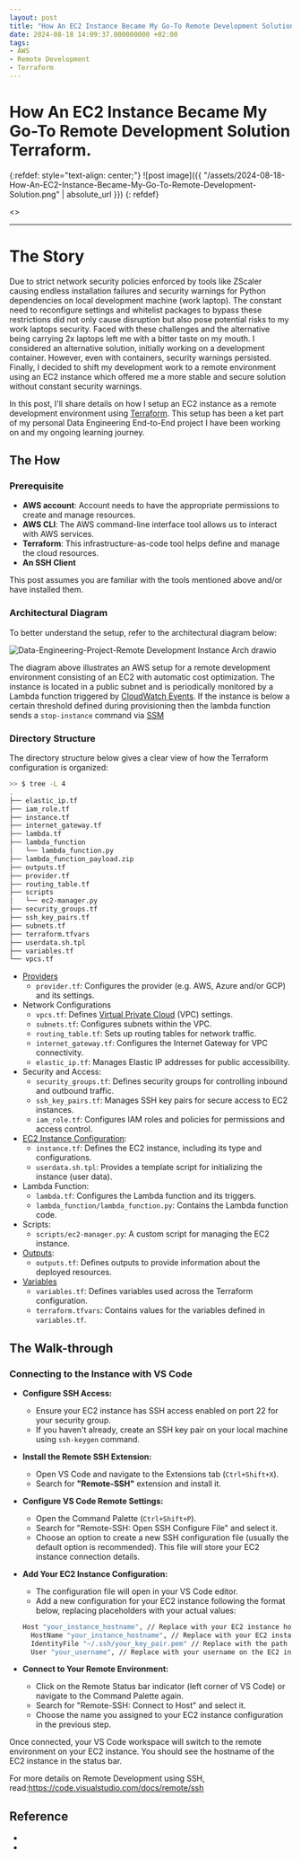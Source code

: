 ```yaml
---
layout: post
title: "How An EC2 Instance Became My Go-To Remote Development Solution Using Terraform"
date: 2024-08-18 14:09:37.000000000 +02:00
tags:
- AWS
- Remote Development
- Terraform
---
```

# How An EC2 Instance Became My Go-To Remote Development Solution Terraform.

{:refdef: style="text-align: center;"}
![post image]({{ "/assets/2024-08-18-How-An-EC2-Instance-Became-My-Go-To-Remote-Development-Solution.png" | absolute_url }})
{: refdef}

<<TIME TO READ>>

---

# The Story

Due to strict network security policies enforced by tools like ZScaler causing endless installation failures and security warnings for Python dependencies on local development machine (work laptop). The constant need to reconfigure settings and whitelist packages to bypass these restrictions did not only cause disruption but also pose potential risks to my work laptops security. Faced with these challenges and the alternative being carrying 2x laptops left me with a bitter taste on my mouth. I considered an alternative solution, initially working on a development container. However, even with containers, security warnings persisted. Finally, I decided to shift my development work to a remote environment using an EC2 instance which offered me a more stable and secure solution without constant security warnings.

In this post, I'll share details on how I setup an EC2 instance as a remote development environment using [Terraform](https://www.terraform.io/). This setup has been a ket part of my personal Data Engineering End-to-End project I have been working on and my ongoing learning journey.

## The How

### Prerequisite

- **AWS account**: Account needs to have the appropriate permissions to create and manage resources.
- **AWS CLI**: The AWS command-line interface tool allows us to interact with AWS services.
- **Terraform**: This infrastructure-as-code tool helps define and manage the cloud resources.
- **An SSH Client**

This post assumes you are familiar with the tools mentioned above and/or have installed them.

### Architectural Diagram

To better understand the setup, refer to the architectural diagram below:

![Data-Engineering-Project-Remote Development Instance Arch drawio](https://github.com/user-attachments/assets/4288bd6c-bb65-4949-ba55-fd9ae41ae6c8)


The diagram above illustrates an AWS setup for a remote development environment consisting of an EC2 with automatic cost optimization. The instance is located in a public subnet and is periodically monitored by a Lambda function triggered by [CloudWatch Events](https://docs.aws.amazon.com/eventbridge/latest/userguide/eb-cwe-now-eb.html). If the instance is below a certain threshold defined during provisioning then the lambda function sends a `stop-instance` command via [SSM](https://docs.aws.amazon.com/systems-manager/latest/userguide/ssm-agent.html)

### Directory Structure

The directory structure below gives a clear view of how the Terraform configuration is organized:

```bash
>> $ tree -L 4
.
├── elastic_ip.tf
├── iam_role.tf
├── instance.tf
├── internet_gateway.tf
├── lambda.tf
├── lambda_function
│   └── lambda_function.py
├── lambda_function_payload.zip
├── outputs.tf
├── provider.tf
├── routing_table.tf
├── scripts
│   └── ec2-manager.py
├── security_groups.tf
├── ssh_key_pairs.tf
├── subnets.tf
├── terraform.tfvars
├── userdata.sh.tpl
├── variables.tf
└── vpcs.tf
```

- [Providers](https://developer.hashicorp.com/terraform/language/providers)
  - `provider.tf`: Configures the provider (e.g. AWS, Azure and/or GCP) and its settings.
- Network Configurations
  - `vpcs.tf`: Defines [Virtual Private Cloud](https://docs.aws.amazon.com/vpc/latest/userguide/what-is-amazon-vpc.html) (VPC) settings.
  - `subnets.tf`: Configures subnets within the VPC.
  - `routing_table.tf`: Sets up routing tables for network traffic.
  - `internet_gateway.tf`: Configures the Internet Gateway for VPC connectivity.
  - `elastic_ip.tf`: Manages Elastic IP addresses for public accessibility.
- Security and Access:
  - `security_groups.tf`: Defines security groups for controlling inbound and outbound traffic.
  - `ssh_key_pairs.tf`: Manages SSH key pairs for secure access to EC2 instances.
  - `iam_role.tf`: Configures IAM roles and policies for permissions and access control.
- [EC2 Instance Configuration](https://registry.terraform.io/providers/hashicorp/aws/2.36.0/docs/resources/instance):
  - `instance.tf`: Defines the EC2 instance, including its type and configurations.
  - `userdata.sh.tpl`: Provides a template script for initializing the instance (user data).
- Lambda Function:
  - `lambda.tf`: Configures the Lambda function and its triggers.
  - `lambda_function/lambda_function.py`: Contains the Lambda function code.
- Scripts:
  - `scripts/ec2-manager.py`: A custom script for managing the EC2 instance.
- [Outputs](https://developer.hashicorp.com/terraform/language/values/outputs):
  - `outputs.tf`: Defines outputs to provide information about the deployed resources.
- [Variables](https://developer.hashicorp.com/terraform/language/values/variables)
  - `variables.tf`: Defines variables used across the Terraform configuration.
  - `terraform.tfvars`: Contains values for the variables defined in `variables.tf`.



## The Walk-through

### Connecting to the Instance with VS Code

- **Configure SSH Access:**
  - Ensure your EC2 instance has SSH access enabled on port 22 for your security group.
  - If you haven't already, create an SSH key pair on your local machine using `ssh-keygen` command.
- **Install the Remote SSH Extension:**
  - Open VS Code and navigate to the Extensions tab (`Ctrl+Shift+X`).
  - Search for **"Remote-SSH"** extension and install it.
- **Configure VS Code Remote Settings:**
  - Open the Command Palette (`Ctrl+Shift+P`).
  - Search for "Remote-SSH: Open SSH Configure File" and select it.
  - Choose an option to create a new SSH configuration file (usually the default option is recommended). This file will store your EC2 instance connection details.
- **Add Your EC2 Instance Configuration:**
  - The configuration file will open in your VS Code editor.
  - Add a new configuration for your EC2 instance following the format below, replacing placeholders with your actual values:

  ```bash
  Host "your_instance_hostname", // Replace with your EC2 instance hostname or IP address
    HostName "your_instance_hostname", // Replace with your EC2 instance hostname or IP address
    IdentityFile "~/.ssh/your_key_pair.pem" // Replace with the path to your private key file
    User "your_username", // Replace with your username on the EC2 instance (e.g., ubuntu)
  ```

- **Connect to Your Remote Environment:**
  - Click on the Remote Status bar indicator (left corner of VS Code) or navigate to the Command Palette again.
  - Search for "Remote-SSH: Connect to Host" and select it.
  - Choose the name you assigned to your EC2 instance configuration in the previous step.

Once connected, your VS Code workspace will switch to the remote environment on your EC2 instance. You should see the hostname of the EC2 instance in the status bar.

For more details on Remote Development using SSH, read:<https://code.visualstudio.com/docs/remote/ssh>


## Reference

- []()
- []()
